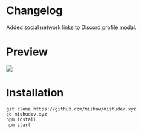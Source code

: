 # Changelog
Added social network links to Discord profile modal.

# Preview
<img src="https://cdn.mishudev.xyz/t/overview.png">

# Installation
`git clone https://github.com/mishuw/mishudev.xyz`<br>
`cd mishudev.xyz`<br>
`npm install`<br>
`npm start`
